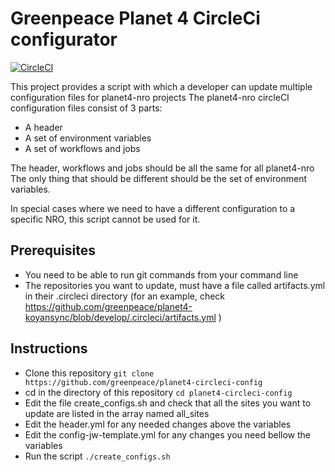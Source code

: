 # Greenpeace Planet 4 CircleCi configurator

 [![CircleCI](https://circleci.com/gh/greenpeace/planet4-base-fork/tree/develop.svg?style=shield)](https://circleci.com/gh/greenpeace/planet4-base-fork/tree/develop)

This project provides a script with which a developer can update multiple configuration files for planet4-nro projects
The planet4-nro circleCI configuration files consist of 3 parts: 
- A header 
- A set of environment variables
- A set of workflows and jobs

The header, workflows and jobs should be all the same for all planet4-nro 
The only thing that should be different should be the set of environment variables.

In special cases where we need to have a different configuration to a specific NRO, this script cannot be used for it.


## Prerequisites

- You need to be able to run git commands from your command line
- The repositories you want to update, must have a file called artifacts.yml in their .circleci directory 
(for an example, check https://github.com/greenpeace/planet4-koyansync/blob/develop/.circleci/artifacts.yml )

## Instructions

- Clone this repository `git clone https://github.com/greenpeace/planet4-circleci-config`
- cd in the directory of this repository `cd planet4-circleci-config`
- Edit the file create_configs.sh and check that all the sites you want to update are listed in the array named all_sites
- Edit the header.yml for any needed changes above the variables
- Edit the config-jw-template.yml for any changes you need bellow the variables
- Run the script `./create_configs.sh`

